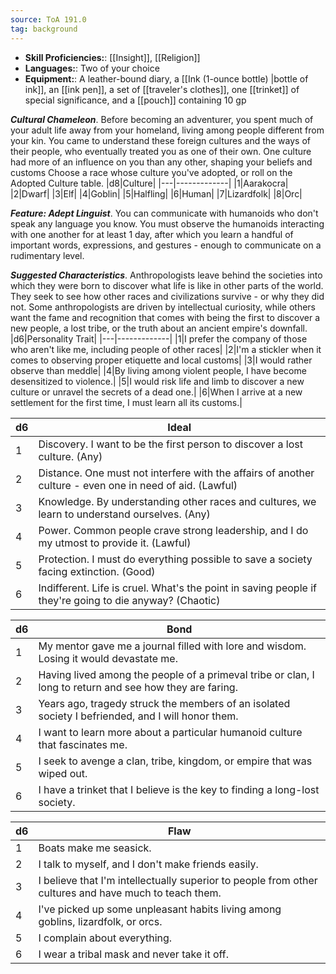```yaml
---
source: ToA 191.0
tag: background
---
```



- **Skill Proficiencies:**: [[Insight]], [[Religion]]
- **Languages:**: Two of your choice
- **Equipment:**: A leather-bound diary, a [[Ink (1-ounce bottle) \|bottle of ink]], an [[ink pen]], a set of [[traveler's clothes]], one [[trinket]] of special significance, and a [[pouch]] containing 10 gp


**_Cultural Chameleon_**. Before becoming an adventurer, you spent much of your adult life away from your homeland, living among people different from your kin. You came to understand these foreign cultures and the ways of their people, who eventually treated you as one of their own. One culture had more of an influence on you than any other, shaping your beliefs and customs Choose a race whose culture you've adopted, or roll on the Adopted Culture table.
|d8|Culture|
|---|-------------|
|1|Aarakocra|
|2|Dwarf|
|3|Elf|
|4|Goblin|
|5|Halfling|
|6|Human|
|7|Lizardfolk|
|8|Orc|


**_Feature: Adept Linguist_**. You can communicate with humanoids who don't speak any language you know. You must observe the humanoids interacting with one another for at least 1 day, after which you learn a handful of important words, expressions, and gestures - enough to communicate on a rudimentary level.

**_Suggested Characteristics_**. Anthropologists leave behind the societies into which they were born to discover what life is like in other parts of the world. They seek to see how other races and civilizations survive - or why they did not. Some anthropologists are driven by intellectual curiosity, while others want the fame and recognition that comes with being the first to discover a new people, a lost tribe, or the truth about an ancient empire's downfall.
|d6|Personality Trait|
|---|-------------|
|1|I prefer the company of those who aren't like me, including people of other races|
|2|I'm a stickler when it comes to observing proper etiquette and local customs|
|3|I would rather observe than meddle|
|4|By living among violent people, I have become desensitized to violence.|
|5|I would risk life and limb to discover a new culture or unravel the secrets of a dead one.|
|6|When I arrive at a new settlement for the first time, I must learn all its customs.|

|d6|Ideal|
|---|-------------|
|1|Discovery. I want to be the first person to discover a lost culture. (Any)|
|2|Distance. One must not interfere with the affairs of another culture - even one in need of aid. (Lawful)|
|3|Knowledge. By understanding other races and cultures, we learn to understand ourselves. (Any)|
|4|Power. Common people crave strong leadership, and I do my utmost to provide it. (Lawful)|
|5|Protection. I must do everything possible to save a society facing extinction. (Good)|
|6|Indifferent. Life is cruel. What's the point in saving people if they're going to die anyway? (Chaotic)|

|d6|Bond|
|---|-------------|
|1|My mentor gave me a journal filled with lore and wisdom. Losing it would devastate me.|
|2|Having lived among the people of a primeval tribe or clan, I long to return and see how they are faring.|
|3|Years ago, tragedy struck the members of an isolated society I befriended, and I will honor them.|
|4|I want to learn more about a particular humanoid culture that fascinates me.|
|5|I seek to avenge a clan, tribe, kingdom, or empire that was wiped out.|
|6|I have a trinket that I believe is the key to finding a long-lost society.|

|d6|Flaw|
|---|-------------|
|1|Boats make me seasick.|
|2|I talk to myself, and I don't make friends easily.|
|3|I believe that I'm intellectually superior to people from other cultures and have much to teach them.|
|4|I've picked up some unpleasant habits living among goblins, lizardfolk, or orcs.|
|5|I complain about everything.|
|6|I wear a tribal mask and never take it off.|

